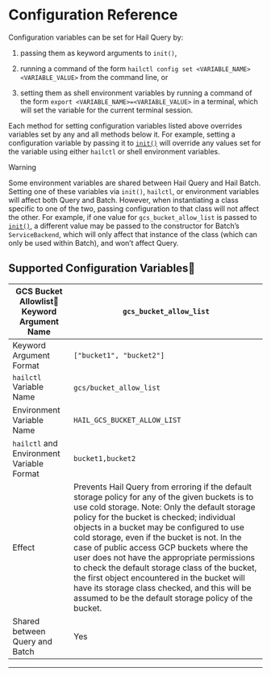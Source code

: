 # Configuration Reference


Configuration variables can be set for Hail Query by:

  1. passing them as keyword arguments to ```init()```,

  2. running a command of the form `hailctl config set <VARIABLE_NAME> <VARIABLE_VALUE>` from the command line, or

  3. setting them as shell environment variables by running a command of the form `export <VARIABLE_NAME>=<VARIABLE_VALUE>` in a terminal, which will set the variable for the current terminal session.

Each method for setting configuration variables listed above overrides
variables set by any and all methods below it. For example, setting a
configuration variable by passing it to [`init()`](api.html#hail.init
"hail.init") will override any values set for the variable using either
`hailctl` or shell environment variables.

Warning

Some environment variables are shared between Hail Query and Hail Batch.
Setting one of these variables via ```init()```,
`hailctl`, or environment variables will affect both Query and Batch. However,
when instantiating a class specific to one of the two, passing configuration
to that class will not affect the other. For example, if one value for
`gcs_bucket_allow_list` is passed to [`init()`](api.html#hail.init
"hail.init"), a different value may be passed to the constructor for Batch’s
`ServiceBackend`, which will only affect that instance of the class (which can
only be used within Batch), and won’t affect Query.

## Supported Configuration Variables

GCS Bucket Allowlist Keyword Argument Name | `gcs_bucket_allow_list`  
---|---  
Keyword Argument Format | `["bucket1", "bucket2"]`  
`hailctl` Variable Name | `gcs/bucket_allow_list`  
Environment Variable Name | `HAIL_GCS_BUCKET_ALLOW_LIST`  
`hailctl` and Environment Variable Format | `bucket1,bucket2`  
Effect | Prevents Hail Query from erroring if the default storage policy for any of the given buckets is to use cold storage. Note: Only the default storage policy for the bucket is checked; individual objects in a bucket may be configured to use cold storage, even if the bucket is not. In the case of public access GCP buckets where the user does not have the appropriate permissions to check the default storage class of the bucket, the first object encountered in the bucket will have its storage class checked, and this will be assumed to be the default storage policy of the bucket.  
Shared between Query and Batch | Yes

---

